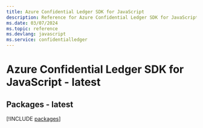```yaml
---
title: Azure Confidential Ledger SDK for JavaScript
description: Reference for Azure Confidential Ledger SDK for JavaScript
ms.date: 03/07/2024
ms.topic: reference
ms.devlang: javascript
ms.service: confidentialledger
---
```

# Azure Confidential Ledger SDK for JavaScript - latest
## Packages - latest
[!INCLUDE [packages](confidential-ledger-index.md)]
